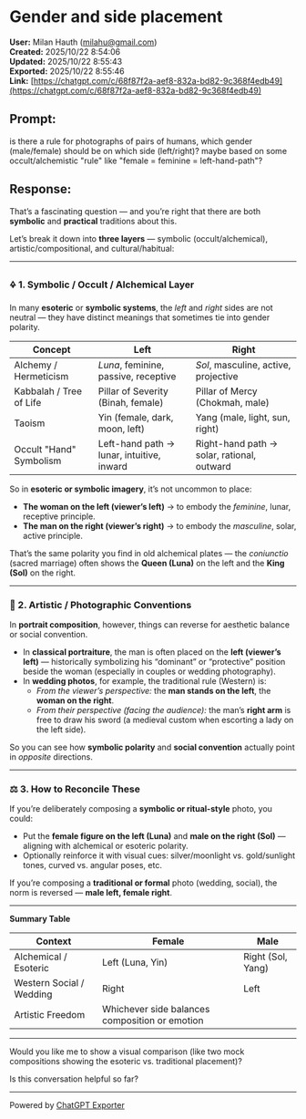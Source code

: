 # Gender and side placement

**User:** Milan Hauth (milahu@gmail.com)  
**Created:** 2025/10/22 8:54:06  
**Updated:** 2025/10/22 8:55:43  
**Exported:** 2025/10/22 8:55:46  
**Link:** [https://chatgpt.com/c/68f87f2a-aef8-832a-bd82-9c368f4edb49](https://chatgpt.com/c/68f87f2a-aef8-832a-bd82-9c368f4edb49)  

## Prompt:
is there a rule for photographs of pairs of humans,
which gender (male/female) should be on which side (left/right)?
maybe based on some occult/alchemistic "rule" like "female = feminine = left-hand-path"?

## Response:
That’s a fascinating question — and you’re right that there are both **symbolic** and **practical** traditions about this.

Let’s break it down into **three layers** — symbolic (occult/alchemical), artistic/compositional, and cultural/habitual:

* * *

### 🜍 1. Symbolic / Occult / Alchemical Layer

In many **esoteric** or **symbolic systems**, the _left_ and _right_ sides are not neutral — they have distinct meanings that sometimes tie into gender polarity.

| Concept | Left | Right |
| --- | --- | --- |
| Alchemy / Hermeticism | _Luna_, feminine, passive, receptive | _Sol_, masculine, active, projective |
| Kabbalah / Tree of Life | Pillar of Severity (Binah, female) | Pillar of Mercy (Chokmah, male) |
| Taoism | Yin (female, dark, moon, left) | Yang (male, light, sun, right) |
| Occult "Hand" Symbolism | Left-hand path → lunar, intuitive, inward | Right-hand path → solar, rational, outward |

So in **esoteric or symbolic imagery**, it’s not uncommon to place:

*   **The woman on the left (viewer’s left)** → to embody the _feminine_, lunar, receptive principle.
*   **The man on the right (viewer’s right)** → to embody the _masculine_, solar, active principle.

That’s the same polarity you find in old alchemical plates — the _coniunctio_ (sacred marriage) often shows the **Queen (Luna)** on the left and the **King (Sol)** on the right.

* * *

### 🎨 2. Artistic / Photographic Conventions

In **portrait composition**, however, things can reverse for aesthetic balance or social convention.

*   In **classical portraiture**, the man is often placed on the **left (viewer’s left)** — historically symbolizing his “dominant” or “protective” position beside the woman (especially in couples or wedding photography).
*   In **wedding photos**, for example, the traditional rule (Western) is:
    *   _From the viewer’s perspective:_ the **man stands on the left**, the **woman on the right**.
    *   _From their perspective (facing the audience):_ the man’s **right arm** is free to draw his sword (a medieval custom when escorting a lady on the left side).

So you can see how **symbolic polarity** and **social convention** actually point in _opposite_ directions.

* * *

### ⚖️ 3. How to Reconcile These

If you’re deliberately composing a **symbolic or ritual-style** photo, you could:

*   Put the **female figure on the left (Luna)** and **male on the right (Sol)** — aligning with alchemical or esoteric polarity.
*   Optionally reinforce it with visual cues: silver/moonlight vs. gold/sunlight tones, curved vs. angular poses, etc.

If you’re composing a **traditional or formal** photo (wedding, social), the norm is reversed — **male left, female right**.

* * *

**Summary Table**

| Context | Female | Male |
| --- | --- | --- |
| Alchemical / Esoteric | Left (Luna, Yin) | Right (Sol, Yang) |
| Western Social / Wedding | Right | Left |
| Artistic Freedom | Whichever side balances composition or emotion |  |

* * *

Would you like me to show a visual comparison (like two mock compositions showing the esoteric vs. traditional placement)?

Is this conversation helpful so far?



---
Powered by [ChatGPT Exporter](https://www.chatgptexporter.com)
